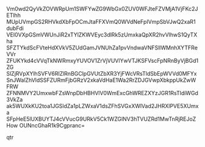 Vm0wd2QyVkZOVWRpUm1SWFYwZG9WbGx0ZUV0WFJteFZVMjA1VjFKc2JETlhh
MUpUVmpGS2RHVkdXbFpOCmJtaFFXVmQ0WVdNeFpIVmpSbVJwQ2xaR1dubFdi
VEI0VXpGSmVWUnJiR2xTYlZKWVEyc3dlRk5zUmxkaQpXR2hvVlhwS1QyTXha
SFZTYkdScFVteHdXVkV5ZUdGamJVNUhZa1pvVndwaVNFSllWMnhXYTFReVVr
ZFUKYkd4cVVqTkNWRmxyYUVOV1ZrVjVUVlYwVTJKSFVscFpNRnByVjBGd1ZG
SlZjRVpXYlhSVFV6RlZlRnBGClpGVUtZbXR3YjFWcVRsTldSbEpWVVd0MFYx
SnJWalZhVldSSFZURmFjbGRzV2xkaVdHaE1Wa2RrZDJGVwpXbkppUkZwWFRW
ZFNNMVY2UmxwbFZsWnpDbHBHVlV0WmExcGhWREZXYzJGR1RsTldiWGd3VkZa
ak5WUXkKU2toa1JGSldZa1pLZWxaV1dsZFhSVGxXWlVad2JHRXlPVE5XUmxa
SFpHeE5lUXBUYTJ4cVVucG9URkV5Ck1WZGlNV3hTVUZRd1MwTnRjREJoZHow
OUNncGhaR1k9Cgpranc=

qtr